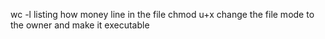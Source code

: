 wc -l listing how money line in the file
chmod u+x change the file mode to the owner and make it executable